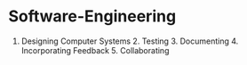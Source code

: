 # Software-Engineering
1. Designing Computer Systems 2. Testing 3. Documenting 4. Incorporating Feedback 5. Collaborating
